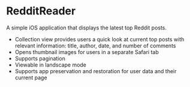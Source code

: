 # RedditReader
A simple iOS application that displays the latest top Reddit posts.

- Collection view provides users a quick look at current top posts with relevant information: title, author, date, and number of comments
- Opens thumbnail images for users in a separate Safari tab
- Supports pagination
- Viewable in landscape mode
- Supports app preservation and restoration for user data and their current page

